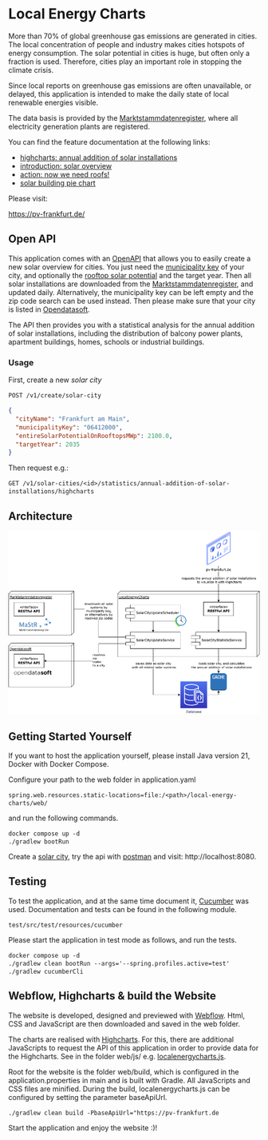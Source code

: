 # Local Energy Charts #

More than 70% of global greenhouse gas emissions are generated in cities. The local concentration of people and industry makes cities hotspots of energy consumption. The solar potential in cities is huge, but often only a fraction is used. Therefore, cities play an important role in stopping the climate crisis. 

Since local reports on greenhouse gas emissions are often unavailable, or delayed, this application is intended to make the daily state of local renewable energies visible.

The data basis is provided by the [Marktstammdatenregister](https://www.marktstammdatenregister.de/MaStR), where all electricity generation plants are registered.

You can find the feature documentation at the following links:

* [highcharts: annual addition of solar installations](testing/src/test/resources/cucumber/annual_addition_of_solar_installations.feature) 
* [introduction: solar overview](testing/src/test/resources/cucumber/solar_systems_overview.feature) 
* [action: now we need roofs!](testing/src/test/resources/cucumber/now_we_need_roofs.feature) 
* [solar building pie chart](testing/src/test/resources/cucumber/solar_building_pie_chart.feature) 

Please visit:

https://pv-frankfurt.de/

## Open API ##

This application comes with an [OpenAPI](https://pv-frankfurt.de/openapi.html) that allows you to easily create a new solar overview for cities.
You just need the [municipality key](https://www.statistikportal.de/de/gemeindeverzeichnis) of your city, and optionally the [rooftop solar potential](https://eosolar.dlr.de/) and the target year. 
Then all solar installations are downloaded from the [Marktstammdatenregister](https://www.marktstammdatenregister.de/MaStR), and updated daily.
Alternatively, the municipality key can be left empty and the zip code search can be used instead. Then please make sure that your city is listed in [Opendatasoft](https://public.opendatasoft.com/explore/dataset/georef-germany-postleitzahl/information/).

The API then provides you with a statistical analysis for the annual addition of solar installations, 
including the distribution of balcony power plants, apartment buildings, homes, schools or industrial buildings.

### Usage ###

First, create a new *solar city*

    POST /v1/create/solar-city

```json
{
  "cityName": "Frankfurt am Main",
  "municipalityKey": "06412000",
  "entireSolarPotentialOnRooftopsMWp": 2100.0,
  "targetYear": 2035
}
```

Then request e.g.:

    GET /v1/solar-cities/<id>/statistics/annual-addition-of-solar-installations/highcharts

## Architecture ##
![architecture](architecture.png)

## Getting Started Yourself ##
If you want to host the application yourself, please install Java version 21, Docker with Docker Compose.

Configure your path to the web folder in application.yaml

    spring.web.resources.static-locations=file:/<path>/local-energy-charts/web/

and run the following commands. 

    docker compose up -d
    ./gradlew bootRun

Create a [solar city](#usage-), try the api with [postman](api/LocalEnergyCharts.postman_collection.json) and visit: http://localhost:8080.

## Testing ##

To test the application, and at the same time document it, [Cucumber](https://cucumber.io/) was used. Documentation and tests can be found in the following module.

    test/src/test/resources/cucumber

Please start the application in test mode as follows, and run the tests.

    docker compose up -d
    ./gradlew clean bootRun --args='--spring.profiles.active=test' 
    ./gradlew cucumberCli

## Webflow, Highcharts & build the Website ##

The website is developed, designed and previewed with [Webflow](https://webflow.com/). 
Html, CSS and JavaScript are then downloaded and saved in the web folder.

The charts are realised with [Highcharts](https://www.highcharts.com/). 
For this, there are additional JavaScripts to request the API of this application in order to provide data for the Highcharts. 
See in the folder web/js/ e.g. [localenergycharts.js](web/js/localenergycharts.js).

Root for the website is the folder web/build, which is configured in the application.properties in main and is built with Gradle. 
All JavaScripts and CSS files are minified. During the build, localenergycharts.js can be configured by setting the parameter baseApiUrl.

    ./gradlew clean build -PbaseApiUrl="https://pv-frankfurt.de

Start the application and enjoy the website :)!
